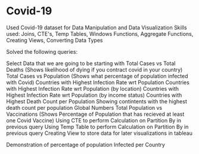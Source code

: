 # Covid-19
Used Covid-19 dataset for Data Manipulation and Data Visualization
Skills used: Joins, CTE's, Temp Tables, Windows Functions, Aggregate Functions, Creating Views, Converting Data Types

Solved the following queries:

Select Data that we are going to be starting with
Total Cases vs Total Deaths (Shows likelihood of dying if you contract covid in your country)
Total Cases vs Population (Shows what percentage of population infected with Covid)
Countries with Highest Infection Rate wrt Population
Countries with Highest Infection Rate wrt Population (by location)
Countries with Highest Infection Rate wrt Population (by income status)
Countries with Highest Death Count per Population
Showing contintents with the highest death count per population
Global Numbers
Total Population vs Vaccinations (Shows Percentage of Population that has recieved at least one Covid Vaccine)
Using CTE to perform Calculation on Partition By in previous query
Using Temp Table to perform Calculation on Partition By in previous query
Creating View to store data for later visualizations in tableau

Demonstration of percentage of population Infected per Country

